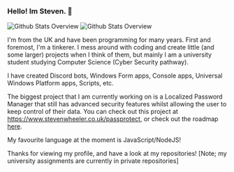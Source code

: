 ### Hello! Im Steven. 👋
![Github Stats Overview](https://github.com/robotprobot/github-stats-new/blob/master/generated/overview.svg?raw=true)
![Github Stats Overview](https://github.com/robotprobot/github-stats-new/blob/master/generated/languages.svg?raw=true)

I'm from the UK and have been programming for many years.
First and foremost, I'm a tinkerer. I mess around with coding and create little (and some larger) projects when I think of them, but mainly I am a university student studying Computer Science (Cyber Security pathway).

I have created Discord bots, Windows Form apps, Console apps, Universal Windows Platform apps, Scripts, etc.

The biggest project that I am currently working on is a Localized Password Manager that still has advanced security features whilst allowing the user to keep control of their data. You can check out this project at https://www.stevenwheeler.co.uk/passprotect, or check out the roadmap [here](https://view.monday.com/1409325826-39e46f5daf0234e1b1ff2e005269dfe6?r=use1).

My favourite language at the moment is JavaScript/NodeJS!

Thanks for viewing my profile, and have a look at my repositories! [Note; my university assignments are currently in private repositories]
